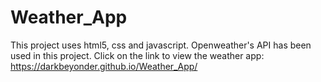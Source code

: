# Weather_App
This project uses html5, css and javascript.
Openweather's API has been used in this project.
Click on the link to view the weather app:
https://darkbeyonder.github.io/Weather_App/

